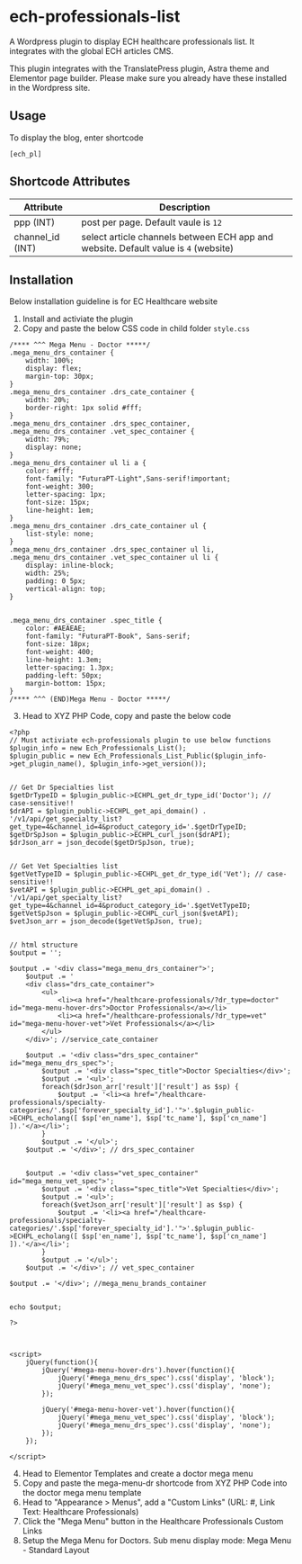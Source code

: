 # ech-professionals-list
A Wordpress plugin to display ECH healthcare professionals list. It integrates with the global ECH articles CMS. 

This plugin integrates with the TranslatePress plugin, Astra theme and Elementor page builder. Please make sure you already have these installed in the Wordpress site.


## Usage 
To display the blog, enter shortcode
```
[ech_pl]
```


## Shortcode Attributes

Attribute | Description
----------|-------------
ppp (INT) | post per page. Default vaule is `12`
channel_id (INT) | select article channels between ECH app and website. Default value is `4` (website)



## Installation
Below installation guideline is for EC Healthcare website
1. Install and activiate the plugin
2. Copy and paste the below CSS code in child folder `style.css` 
```
/**** ^^^ Mega Menu - Doctor *****/
.mega_menu_drs_container {
	width: 100%;
	display: flex;
	margin-top: 30px;
}
.mega_menu_drs_container .drs_cate_container {
	width: 20%;
	border-right: 1px solid #fff;
}
.mega_menu_drs_container .drs_spec_container,
.mega_menu_drs_container .vet_spec_container {
	width: 79%;
	display: none;
}
.mega_menu_drs_container ul li a {
	color: #fff;
	font-family: "FuturaPT-Light",Sans-serif!important;
	font-weight: 300;
    letter-spacing: 1px;
	font-size: 15px;
	line-height: 1em;
}
.mega_menu_drs_container .drs_cate_container ul {
	list-style: none;
}
.mega_menu_drs_container .drs_spec_container ul li,
.mega_menu_drs_container .vet_spec_container ul li {
	display: inline-block;
	width: 25%;
	padding: 0 5px;
	vertical-align: top;
}


.mega_menu_drs_container .spec_title {
	color: #AEAEAE;
    font-family: "FuturaPT-Book", Sans-serif;
    font-size: 18px;
    font-weight: 400;
    line-height: 1.3em;
    letter-spacing: 1.3px;
	padding-left: 50px;
	margin-bottom: 15px;
}
/**** ^^^ (END)Mega Menu - Doctor *****/
```
3. Head to XYZ PHP Code, copy and paste the below code
```
<?php 
// Must activiate ech-professionals plugin to use below functions
$plugin_info = new Ech_Professionals_List();
$plugin_public = new Ech_Professionals_List_Public($plugin_info->get_plugin_name(), $plugin_info->get_version());


// Get Dr Specialties list
$getDrTypeID = $plugin_public->ECHPL_get_dr_type_id('Doctor'); // case-sensitive!!
$drAPI = $plugin_public->ECHPL_get_api_domain() . '/v1/api/get_specialty_list?get_type=4&channel_id=4&product_category_id='.$getDrTypeID;
$getDrSpJson = $plugin_public->ECHPL_curl_json($drAPI);
$drJson_arr = json_decode($getDrSpJson, true);


// Get Vet Specialties list
$getVetTypeID = $plugin_public->ECHPL_get_dr_type_id('Vet'); // case-sensitive!!
$vetAPI = $plugin_public->ECHPL_get_api_domain() . '/v1/api/get_specialty_list?get_type=4&channel_id=4&product_category_id='.$getVetTypeID;
$getVetSpJson = $plugin_public->ECHPL_curl_json($vetAPI);
$vetJson_arr = json_decode($getVetSpJson, true);


// html structure
$output = '';

$output .= '<div class="mega_menu_drs_container">';
    $output .= '
    <div class="drs_cate_container">
        <ul>
            <li><a href="/healthcare-professionals/?dr_type=doctor" id="mega-menu-hover-drs">Doctor Professionals</a></li>
            <li><a href="/healthcare-professionals/?dr_type=vet" id="mega-menu-hover-vet">Vet Professionals</a></li>
        </ul>
    </div>'; //service_cate_container

    $output .= '<div class="drs_spec_container" id="mega_menu_drs_spec">';
        $output .= '<div class="spec_title">Doctor Specialties</div>';
        $output .= '<ul>';
        foreach($drJson_arr['result']['result'] as $sp) {
            $output .= '<li><a href="/healthcare-professionals/specialty-categories/'.$sp['forever_specialty_id'].'">'.$plugin_public->ECHPL_echolang([ $sp['en_name'], $sp['tc_name'], $sp['cn_name'] ]).'</a></li>';
        }
        $output .= '</ul>';
    $output .= '</div>'; // drs_spec_container


    $output .= '<div class="vet_spec_container" id="mega_menu_vet_spec">';
        $output .= '<div class="spec_title">Vet Specialties</div>';
        $output .= '<ul>';
        foreach($vetJson_arr['result']['result'] as $sp) {
            $output .= '<li><a href="/healthcare-professionals/specialty-categories/'.$sp['forever_specialty_id'].'">'.$plugin_public->ECHPL_echolang([ $sp['en_name'], $sp['tc_name'], $sp['cn_name'] ]).'</a></li>';
        }
        $output .= '</ul>';
    $output .= '</div>'; // vet_spec_container

$output .= '</div>'; //mega_menu_brands_container


echo $output;

?>



<script>
    jQuery(function(){
        jQuery('#mega-menu-hover-drs').hover(function(){
            jQuery('#mega_menu_drs_spec').css('display', 'block');
            jQuery('#mega_menu_vet_spec').css('display', 'none');
        });

        jQuery('#mega-menu-hover-vet').hover(function(){
            jQuery('#mega_menu_vet_spec').css('display', 'block');
            jQuery('#mega_menu_drs_spec').css('display', 'none');
        });
    });

</script>
```

4. Head to Elementor Templates and create a doctor mega menu 
5. Copy and paste the mega-menu-dr shortcode from XYZ PHP Code into the doctor mega menu template
6. Head to "Appearance > Menus", add a "Custom Links" (URL: #, Link Text: Healthcare Professionals) 
7. Click the "Mega Menu" button in the Healthcare Professionals Custom Links 
8. Setup the Mega Menu for Doctors. Sub menu display mode: Mega Menu - Standard Layout
